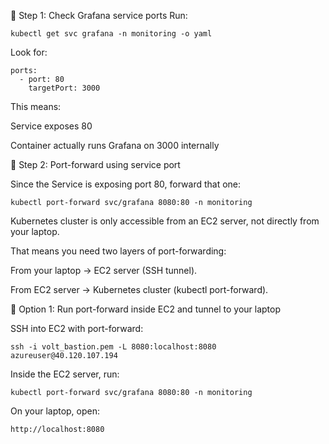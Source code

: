 🔹 Step 1: Check Grafana service ports
Run:
```
kubectl get svc grafana -n monitoring -o yaml
```
Look for:
```
ports:
  - port: 80
    targetPort: 3000
```
This means:

Service exposes 80

Container actually runs Grafana on 3000 internally

🔹 Step 2: Port-forward using service port

Since the Service is exposing port 80, forward that one:
```
kubectl port-forward svc/grafana 8080:80 -n monitoring
```

Kubernetes cluster is only accessible from an EC2 server, not directly from your laptop.

That means you need two layers of port-forwarding:

From your laptop → EC2 server (SSH tunnel).

From EC2 server → Kubernetes cluster (kubectl port-forward).

🔹 Option 1: Run port-forward inside EC2 and tunnel to your laptop

SSH into EC2 with port-forward:
```
ssh -i volt_bastion.pem -L 8080:localhost:8080 azureuser@40.120.107.194
```
Inside the EC2 server, run:
```
kubectl port-forward svc/grafana 8080:80 -n monitoring
```
On your laptop, open:
```
http://localhost:8080
````
